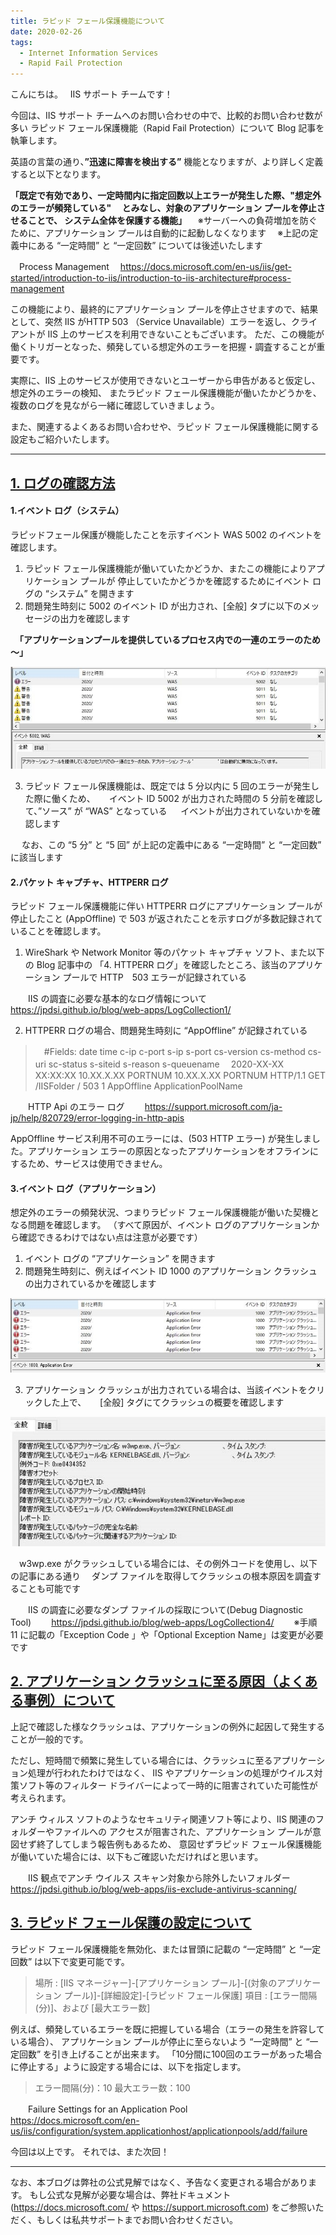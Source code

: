 ```yaml
---
title: ラピッド フェール保護機能について
date: 2020-02-26
tags: 
  - Internet Information Services
  - Rapid Fail Protection
---
```


こんにちは。
 
IIS サポート チームです！

今回は、IIS サポート チームへのお問い合わせの中で、比較的お問い合わせ数が多い
ラピッド フェール保護機能（Rapid Fail Protection）について Blog 記事を執筆します。

英語の言葉の通り、**”迅速に障害を検出する”** 機能となりますが、より詳しく定義すると以下となります。

**「既定で有効であり、一定時間内に指定回数以上エラーが発生した際、"想定外のエラーが頻発している"
　とみなし、対象のアプリケーション プールを停止させることで、 システム全体を保護する機能」**
　※サーバーへの負荷増加を防ぐために、アプリケーション プールは自動的に起動しなくなります
　※上記の定義中にある “一定時間” と “一定回数” については後述いたします

　Process Management
　https://docs.microsoft.com/en-us/iis/get-started/introduction-to-iis/introduction-to-iis-architecture#process-management

この機能により、最終的にアプリケーション プールを停止させますので、結果として、突然 IIS がHTTP 503
（Service Unavailable）エラーを返し、クライアントが IIS 上のサービスを利用できないこともございます。
ただ、この機能が働くトリガーとなった、頻発している想定外のエラーを把握・調査することが重要です。

実際に、IIS 上のサービスが使用できないとユーザーから申告があると仮定し、想定外のエラーの検知、
またラピッド フェール保護機能が働いたかどうかを、複数のログを見ながら一緒に確認していきましょう。

また、関連するよくあるお問い合わせや、ラピッド フェール保護機能に関する設定もご紹介いたします。

---------------

## <u> 1. ログの確認方法 </U>
#### 1.イベント ログ（システム）
ラピッドフェール保護が機能したことを示すイベント WAS 5002 のイベントを確認します。

1. ラピッド フェール保護機能が働いていたかどうか、またこの機能によりアプリケーション プールが
停止していたかどうかを確認するためにイベント ログの “システム” を開きます
2. 問題発生時刻に 5002 のイベント ID が出力され、[全般] タブに以下のメッセージの出力を確認します

　**「アプリケーションプールを提供しているプロセス内での一連のエラーのため～」**

![reference](/articles/web-apps/Rapid-Fail-Protection/pic-1.png)

3. ラピッド フェール保護機能は、既定では 5 分以内に 5 回のエラーが発生した際に働くため、
　 イベント ID 5002 が出力された時間の 5 分前を確認して、”ソース” が “WAS” となっている
　 イベントが出力されていないかを確認します

　 なお、この “5 分” と “5 回” が上記の定義中にある “一定時間” と “一定回数” に該当します

#### 2.パケット キャプチャ、HTTPERR ログ
ラピッド フェール保護機能に伴い HTTPERR ログにアプリケーション プールが停止したこと
(AppOffline) で 503 が返されたことを示すログが多数記録されていることを確認します。

1. WireShark や Network Monitor 等のパケット キャプチャ ソフト、また以下の Blog 記事中の
「4. HTTPERR ログ」を確認したところ、該当のアプリケーション プールで HTTP　503 エラーが記録されている

　　IIS の調査に必要な基本的なログ情報について
　　https://jpdsi.github.io/blog/web-apps/LogCollection1/

2. HTTPERR ログの場合、問題発生時刻に “AppOffline” が記録されている

>　#Fields: date time c-ip c-port s-ip s-port cs-version cs-method cs-uri sc-status s-siteid s-reason s-queuename
>　2020-XX-XX XX:XX:XX 10.XX.X.XX PORTNUM 10.XX.X.XX PORTNUM HTTP/1.1 GET /IISFolder / 503 1 AppOffline ApplicationPoolName

　　HTTP Api のエラー ログ
　　https://support.microsoft.com/ja-jp/help/820729/error-logging-in-http-apis

AppOffline	サービス利用不可のエラーには、(503 HTTP エラー) が発生しました。アプリケーション エラーの原因となったアプリケーションをオフラインにするため、サービスは使用できません。

#### 3.イベント ログ（アプリケーション）
想定外のエラーの頻発状況、つまりラピッド フェール保護機能が働いた契機となる問題を確認します。
（すべて原因が、イベント ログのアプリケーションから確認できるわけではない点は注意が必要です）

1. イベント ログの “アプリケーション” を開きます
2. 問題発生時刻に、例えばイベント ID 1000 のアプリケーション クラッシュの出力されているかを確認します

![reference](/articles/web-apps/Rapid-Fail-Protection/pic-2.png)

3. アプリケーション クラッシュが出力されている場合は、当該イベントをクリックした上で、
　 [全般] タグにてクラッシュの概要を確認します

![reference](/articles/web-apps/Rapid-Fail-Protection/pic-3.png)

　w3wp.exe がクラッシュしている場合には、その例外コードを使用し、以下の記事にある通り
　ダンプ ファイルを取得してクラッシュの根本原因を調査することも可能です

　　IIS の調査に必要なダンプ ファイルの採取について(Debug Diagnostic Tool)
　　https://jpdsi.github.io/blog/web-apps/LogCollection4/
　　※手順 11 に記載の「Exception Code 」や「Optional Exception Name」は変更が必要です

## <u> 2. アプリケーション クラッシュに至る原因（よくある事例）について</u>
上記で確認した様なクラッシュは、アプリケーションの例外に起因して発生することが一般的です。

ただし、短時間で頻繁に発生している場合には、クラッシュに至るアプリケーション処理が行われたわけではなく、
IIS やアプリケーションの処理がウイルス対策ソフト等のフィルター ドライバーによって一時的に阻害されていた可能性が考えられます。

アンチ ウィルス ソフトのようなセキュリティ関連ソフト等により、IIS 関連のフォルダーやファイルへの
アクセスが阻害された、アプリケーション プールが意図せず終了してしまう報告例もあるため、
意図せずラピッド フェール保護機能が働いていた場合には、以下もご確認いただければと思います。

　　IIS 観点でアンチ ウイルス スキャン対象から除外したいフォルダー
　　https://jpdsi.github.io/blog/web-apps/iis-exclude-antivirus-scanning/

## <u> 3. ラピッド フェール保護の設定について</u>
ラピッド フェール保護機能を無効化、または冒頭に記載の “一定時間” と “一定回数” は以下で変更可能です。

> 場所 : [IIS マネージャー]-[アプリケーション プール]-[(対象のアプリケーション プール)]-[詳細設定]-[ラピッド フェール保護]
> 項目 : [エラー間隔 (分)]、および [最大エラー数]

例えば、頻発しているエラーを既に把握している場合（エラーの発生を許容している場合）、
アプリケーション プールが停止に至らないよう “一定時間” と “一定回数” を引き上げることが出来ます。
「10分間に100回のエラーがあった場合に停止する」ように設定する場合には、以下を指定します。

> エラー間隔(分)：10
> 最大エラー数：100

　　Failure Settings for an Application Pool
　　https://docs.microsoft.com/en-us/iis/configuration/system.applicationhost/applicationpools/add/failure

今回は以上です。 それでは、また次回！

---
なお、本ブログは弊社の公式見解ではなく、予告なく変更される場合があります。 もし公式な見解が必要な場合は、弊社ドキュメント (https://docs.microsoft.com/ や https://support.microsoft.com) をご参照いただく、もしくは私共サポートまでお問い合わせください。